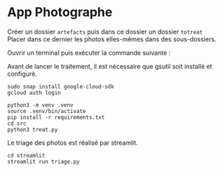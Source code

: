 # App Photographe

Créer un dossier `artefacts` puis dans ce dossier un dossier `totreat`  
Placer dans ce dernier les photos elles-mêmes dans des sous-dossiers.

Ouvrir un terminal puis exécuter la commande suivante :

Avant de lancer le traitement, il est nécessaire que gsutil soit installé et configuré.

```shell
sudo snap install google-cloud-sdk
gcloud auth login
```

```shell
python3 -m venv .venv
source .venv/bin/activate
pip install -r requirements.txt
cd src
python3 treat.py
```

Le triage des photos est réalisé par streamlit.

```shell
cd streamlit
streamlit run triage.py
```